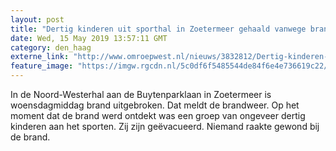 ```yaml
---
layout: post
title: "Dertig kinderen uit sporthal in Zoetermeer gehaald vanwege brand"
date: Wed, 15 May 2019 13:57:11 GMT
category: den_haag
externe_link: "http://www.omroepwest.nl/nieuws/3832812/Dertig-kinderen-uit-sporthal-in-Zoetermeer-gehaald-vanwege-brand"
feature_image: "https://imgw.rgcdn.nl/5c0df6f5485544de84f6e4e736619c22/opener/3832811.jpg"
---
```


In de Noord-Westerhal aan de Buytenparklaan in Zoetermeer is woensdagmiddag brand uitgebroken. Dat meldt de brandweer. Op het moment dat de brand werd ontdekt was een groep van ongeveer dertig kinderen aan het sporten. Zij zijn geëvacueerd. Niemand raakte gewond bij de brand.
